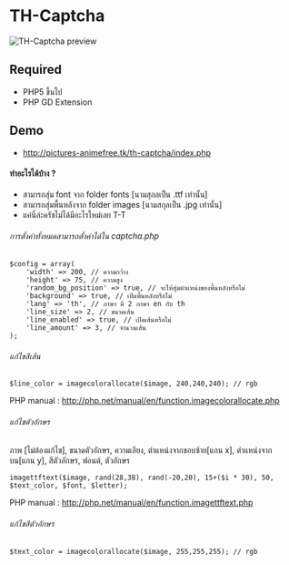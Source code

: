 # TH-Captcha

![TH-Captcha preview](http://www.mx7.com/i/a2f/Gw41j3.png)

## Required
* PHP5 ขึ้นไป
* PHP GD Extension

## Demo
* http://pictures-animefree.tk/th-captcha/index.php

#### ทำอะไรได้บ้าง ?
* สามารถสุ่ม font จาก folder fonts [นามสุกลเป็น .ttf เท่านั้น]
* สามารถสุ่มพื้นหลังจาก folder images [นามสกุลเป็น .jpg เท่านั้น]
* แค่นี่ล่ะครัชไม่ได้มีอะไรใหม่เลย T-T

###### การตั้งค่าทั้งหมดสามารถตั้งค่าได้ใน captcha.php
```
$config = array(
	'width' => 200, // ความกว้าง
	'height' => 75, // ความสูง
	'random_bg_position' => true, // จะให้สุ่มตำแหน่งของพื้นหลังหรือไม่
	'background' => true, // เปิดพื้นหลังหรือไม่
	'lang' => 'th', // ภาษา มี 2 ภาษา en กับ th
	'line_size' => 2, // ขนาดเส้น
	'line_enabled' => true, // เปิดเส้นหรือไม่
	'line_amount' => 3, // จำนวนเส้น
);
```
###### แก้ไขสีเส้น
```
$line_color = imagecolorallocate($image, 240,240,240); // rgb
```
PHP manual : http://php.net/manual/en/function.imagecolorallocate.php

###### แก้ไขตัวอักษร
ภาพ [ไม่ต้องแก้ไข], ขนาดตัวอักษร, ความเอียง, ตำแหน่งจากขอบซ้าย[แกน x], ตำแหน่งจากบน[แกน y], สีตัวอักษร, ฟอนต์, ตัวอักษร
```
imagettftext($image, rand(28,38), rand(-20,20), 15+($i * 30), 50, $text_color, $font, $letter);
```
PHP manual : http://php.net/manual/en/function.imagettftext.php

###### แก้ไขสีตัวอักษร
```
$text_color = imagecolorallocate($image, 255,255,255); // rgb
```

